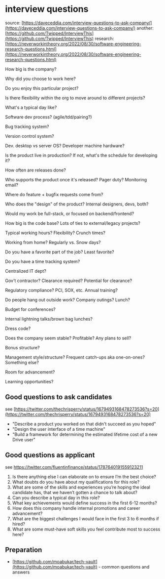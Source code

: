 # interview questions

source: [https://daveceddia.com/interview-questions-to-ask-company/](https://daveceddia.com/interview-questions-to-ask-company/)
another: [https://github.com/Twipped/InterviewThis](https://github.com/Twipped/InterviewThis)
research: [https://neverworkintheory.org/2022/08/30/software-engineering-research-questions.html](https://neverworkintheory.org/2022/08/30/software-engineering-research-questions.html)

How big is the company?

Why did you choose to work here?

Do you enjoy this particular project?

Is there flexibility within the org to move around to different projects?

What's a typical day like?

Software dev process? (agile/tdd/pairing?)

Bug tracking system?

Version control system?

Dev. desktop vs server OS? Developer machine hardware?

Is the product live in production? If not, what's the schedule for developing it?

How often are releases done?

Who supports the product once it's released? Pager duty? Monitoring email?

Where do feature + bugfix requests come from?

Who does the "design" of the product? Internal designers, devs, both?

Would my work be full-stack, or focused on backend/frontend?

How big is the code base? Lots of ties to external/legacy projects?

Typical working hours? Flexibility? Crunch times?

Working from home? Regularly vs. Snow days?

Do you have a favorite part of the job? Least favorite?

Do you have a time tracking system?

Centralized IT dept?

Gov’t contractor? Clearance required? Potential for clearance?

Regulatory compliance? PCI, SOX, etc. Annual training?

Do people hang out outside work? Company outings? Lunch?

Budget for conferences?

Internal lightning talks/brown bag lunches?

Dress code?

Does the company seem stable? Profitable? Any plans to sell?

Bonus structure?

Management style/structure? Frequent catch-ups aka one-on-ones? Something else?

Room for advancement?

Learning opportunities?

## Good questions to ask candidates

see [https://twitter.com/thechrisperry/status/1679493168478273536?s=20](https://twitter.com/thechrisperry/status/1679493168478273536?s=20)

- "Describe a product you worked on that didn't succeed as you hoped"
- "Design the user interface of a time machine"
- "Build a framework for determining the estimated lifetime cost of a new Drive user"

## Good questions as applicant

see https://twitter.com/fluentinfinance/status/1787640191559123211

1. Is there anything else I can elaborate on to ensure I’m the best choice?
2. What doubts do you have about my qualifications for this role?
3. What are some of the skills and experiences you’re hoping the ideal candidate has, that we haven’t gotten a chance to talk about?
4. Can you describe a typical day in this role?
5. What key achievements would define success in the first 6-12 months?
6. How does this company handle internal promotions and career advancement?
7. What are the biggest challenges I would face in the first 3 to 6 months if hired?
8. What are some must-have soft skills you feel contribute most to success here?

## Preparation

- [https://github.com/moabukar/tech-vault](https://github.com/moabukar/tech-vault) - common questions and answers
